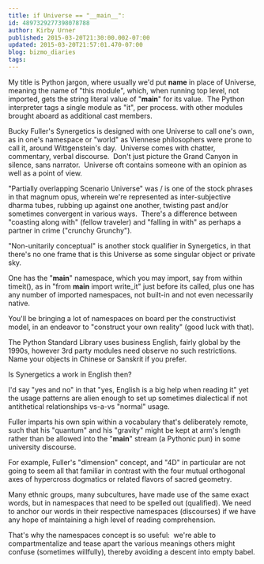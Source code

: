 ```yaml
---
title: if Universe == "__main__":
id: 4897329277398078788
author: Kirby Urner
published: 2015-03-20T21:30:00.002-07:00
updated: 2015-03-20T21:57:01.470-07:00
blog: bizmo_diaries
tags: 
---
```


My title is Python jargon, where usually we'd put __name__ in place of Universe, meaning the name of "this module", which, when running top level, not imported, gets the string literal value of "__main__" for its value.  The Python interpreter tags a single module as "it", per process. with other modules brought aboard as additional cast members.

Bucky Fuller's Synergetics is designed with one Universe to call one's own, as in one's namespace or "world" as Viennese philosophers were prone to call it, around Wittgenstein's day.  Universe comes with chatter, commentary, verbal discourse.  Don't just picture the Grand Canyon in silence, sans narrator.  Universe oft contains someone with an opinion as well as a point of view.

"Partially overlapping Scenario Universe" was / is one of the stock phrases in that magnum opus, wherein we're represented as inter-subjective dharma tubes, rubbing up against one another, twisting past and/or sometimes convergent in various ways.  There's a difference between "coasting along with" (fellow traveler) and "falling in with" as perhaps a partner in crime ("crunchy Grunchy").

"Non-unitarily conceptual" is another stock qualifier in Synergetics, in that there's no one frame that is this Universe as some singular object or private sky.

One has the "__main__" namespace, which you may import, say from within timeit(), as in "from __main__ import write_it" just before its called, plus one has any number of imported namespaces, not built-in and not even necessarily native.

You'll be bringing a lot of namespaces on board per the constructivist model, in an endeavor to "construct your own reality" (good luck with that).

The Python Standard Library uses business English, fairly global by the 1990s, however 3rd party modules need observe no such restrictions.  Name your objects in Chinese or Sanskrit if you prefer.

Is Synergetics a work in English then?

I'd say "yes and no" in that "yes, English is a big help when reading it" yet the usage patterns are alien enough to set up sometimes dialectical if not antithetical relationships vs-a-vs "normal" usage. 

Fuller imparts his own spin within a vocabulary that's deliberately remote, such that his "quantum" and his "gravity" might be kept at arm's length rather than be allowed into the "__main__" stream (a Pythonic pun) in some university discourse.

For example, Fuller's "dimension" concept, and "4D" in particular are not going to seem all that familiar in contrast with the four mutual orthogonal axes of hypercross dogmatics or related flavors of sacred geometry.

Many ethnic groups, many subcultures, have made use of the same exact words, but in namespaces that need to be spelled out (qualified). We need to anchor our words in their respective namespaces (discourses) if we have any hope of maintaining a high level of reading comprehension.

That's why the namespaces concept is so useful:  we're able to compartmentalize and tease apart the various meanings others might confuse (sometimes willfully), thereby avoiding a descent into empty babel.